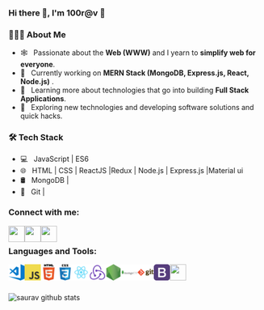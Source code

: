 ### Hi there 👋, I'm 100r@v :wave:

<h3> 👨🏻‍💻 About Me </h3>

- 🕸️ &nbsp; Passionate about the **Web (WWW)** and I yearn to **simplify web for everyone**.
- 🔭 &nbsp; Currently working on **MERN Stack (MongoDB, Express.js, React, Node.js)** .
- 🌱 &nbsp; Learning more about technologies that go into building **Full Stack Applications**.
- 🤔 &nbsp; Exploring new technologies and developing software solutions and quick hacks.

<h3>🛠 Tech Stack</h3>

- 💻 &nbsp; JavaScript | ES6 
- 🌐 &nbsp; HTML | CSS | ReactJS |Redux | Node.js | Express.js |Material ui
- 🛢 &nbsp; MongoDB |
- 🔧 &nbsp; Git |

### Connect with me: 

[<img align="left" height="32" width="32" src="https://cdn.jsdelivr.net/npm/simple-icons@v3/icons/linkedin.svg" />][linkedin]
[<img align="left" height="32" width="32" src="https://cdn.jsdelivr.net/npm/simple-icons@v3/icons/github.svg" />][github]
[<img align="left" height="32" width="32" src="https://cdn.jsdelivr.net/npm/simple-icons@v3/icons/gmail.svg" />][gmail]

<br/>

### Languages and Tools:

<img align="left" height="32" width="32" src="https://raw.githubusercontent.com/github/explore/80688e429a7d4ef2fca1e82350fe8e3517d3494d/topics/visual-studio-code/visual-studio-code.png" />
<img align="left" height="32" width="32" src="https://raw.githubusercontent.com/github/explore/80688e429a7d4ef2fca1e82350fe8e3517d3494d/topics/javascript/javascript.png" />
<img align="left" height="32" width="32" src="https://raw.githubusercontent.com/github/explore/80688e429a7d4ef2fca1e82350fe8e3517d3494d/topics/html/html.png" />
<img align="left" height="32" width="32" src="https://raw.githubusercontent.com/github/explore/80688e429a7d4ef2fca1e82350fe8e3517d3494d/topics/css/css.png" />
<img align="left" height="32" width="32" src="https://raw.githubusercontent.com/github/explore/80688e429a7d4ef2fca1e82350fe8e3517d3494d/topics/react/react.png" />
<img align="left" height="32" width="32" src="https://raw.githubusercontent.com/github/explore/80688e429a7d4ef2fca1e82350fe8e3517d3494d/topics/redux/redux.png" />
<img align="left" height="32" width="32" src="https://raw.githubusercontent.com/github/explore/80688e429a7d4ef2fca1e82350fe8e3517d3494d/topics/nodejs/nodejs.png" />
<img align="left" height="32" width="32" src="https://raw.githubusercontent.com/github/explore/80688e429a7d4ef2fca1e82350fe8e3517d3494d/topics/mongodb/mongodb.png" />
<img align="left" height="32" width="32" src="https://raw.githubusercontent.com/github/explore/80688e429a7d4ef2fca1e82350fe8e3517d3494d/topics/git/git.png" />
<img align="left" height="32" width="32" src="https://raw.githubusercontent.com/github/explore/80688e429a7d4ef2fca1e82350fe8e3517d3494d/topics/bootstrap/bootstrap.png" />
<img align="left" height="32" width="32" src="https://cdn.jsdelivr.net/npm/simple-icons@v3/icons/github.svg" />

<br/>
<br/>

###
![saurav github stats](https://github-readme-stats.vercel.app/api?username=saurav554&show_icons=true&theme=radical&bg_color=#ffffff)



[linkedin]: https://www.linkedin.com/in/saurav-kumar-b81b491b0/
[github]: https://github.com/saurav554
[gmail]: mailto:avisaurav485@gmail.com
